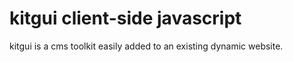 # kitgui client-side javascript

kitgui is a cms toolkit easily added to an existing dynamic website.
